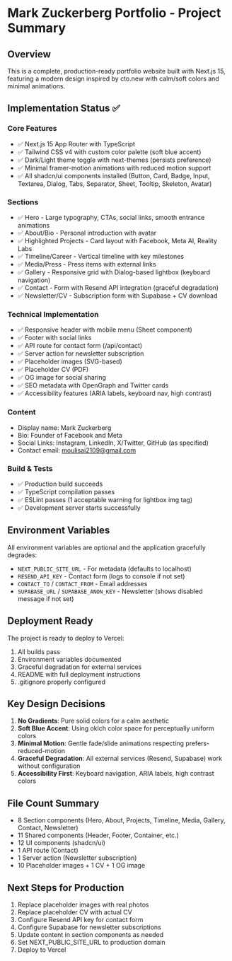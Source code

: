 # Mark Zuckerberg Portfolio - Project Summary

## Overview
This is a complete, production-ready portfolio website built with Next.js 15, featuring a modern design inspired by cto.new with calm/soft colors and minimal animations.

## Implementation Status ✅

### Core Features
- ✅ Next.js 15 App Router with TypeScript
- ✅ Tailwind CSS v4 with custom color palette (soft blue accent)
- ✅ Dark/Light theme toggle with next-themes (persists preference)
- ✅ Minimal framer-motion animations with reduced motion support
- ✅ All shadcn/ui components installed (Button, Card, Badge, Input, Textarea, Dialog, Tabs, Separator, Sheet, Tooltip, Skeleton, Avatar)

### Sections
- ✅ Hero - Large typography, CTAs, social links, smooth entrance animations
- ✅ About/Bio - Personal introduction with avatar
- ✅ Highlighted Projects - Card layout with Facebook, Meta AI, Reality Labs
- ✅ Timeline/Career - Vertical timeline with key milestones
- ✅ Media/Press - Press items with external links
- ✅ Gallery - Responsive grid with Dialog-based lightbox (keyboard navigation)
- ✅ Contact - Form with Resend API integration (graceful degradation)
- ✅ Newsletter/CV - Subscription form with Supabase + CV download

### Technical Implementation
- ✅ Responsive header with mobile menu (Sheet component)
- ✅ Footer with social links
- ✅ API route for contact form (/api/contact)
- ✅ Server action for newsletter subscription
- ✅ Placeholder images (SVG-based)
- ✅ Placeholder CV (PDF)
- ✅ OG image for social sharing
- ✅ SEO metadata with OpenGraph and Twitter cards
- ✅ Accessibility features (ARIA labels, keyboard nav, high contrast)

### Content
- Display name: Mark Zuckerberg
- Bio: Founder of Facebook and Meta
- Social Links: Instagram, LinkedIn, X/Twitter, GitHub (as specified)
- Contact email: moulisai2109@gmail.com

### Build & Tests
- ✅ Production build succeeds
- ✅ TypeScript compilation passes
- ✅ ESLint passes (1 acceptable warning for lightbox img tag)
- ✅ Development server starts successfully

## Environment Variables
All environment variables are optional and the application gracefully degrades:
- `NEXT_PUBLIC_SITE_URL` - For metadata (defaults to localhost)
- `RESEND_API_KEY` - Contact form (logs to console if not set)
- `CONTACT_TO` / `CONTACT_FROM` - Email addresses
- `SUPABASE_URL` / `SUPABASE_ANON_KEY` - Newsletter (shows disabled message if not set)

## Deployment Ready
The project is ready to deploy to Vercel:
1. All builds pass
2. Environment variables documented
3. Graceful degradation for external services
4. README with full deployment instructions
5. .gitignore properly configured

## Key Design Decisions
1. **No Gradients**: Pure solid colors for a calm aesthetic
2. **Soft Blue Accent**: Using oklch color space for perceptually uniform colors
3. **Minimal Motion**: Gentle fade/slide animations respecting prefers-reduced-motion
4. **Graceful Degradation**: All external services (Resend, Supabase) work without configuration
5. **Accessibility First**: Keyboard navigation, ARIA labels, high contrast colors

## File Count Summary
- 8 Section components (Hero, About, Projects, Timeline, Media, Gallery, Contact, Newsletter)
- 11 Shared components (Header, Footer, Container, etc.)
- 12 UI components (shadcn/ui)
- 1 API route (Contact)
- 1 Server action (Newsletter subscription)
- 10 Placeholder images + 1 CV + 1 OG image

## Next Steps for Production
1. Replace placeholder images with real photos
2. Replace placeholder CV with actual CV
3. Configure Resend API key for contact form
4. Configure Supabase for newsletter subscriptions
5. Update content in section components as needed
6. Set NEXT_PUBLIC_SITE_URL to production domain
7. Deploy to Vercel
